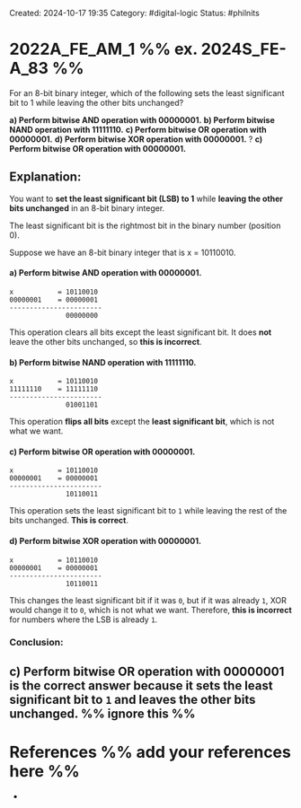 Created: 2024-10-17 19:35
Category: #digital-logic 
Status: #philnits



# 2022A_FE_AM_1 %% ex. 2024S_FE-A_83 %%

For an 8-bit binary integer, which of the following sets the least significant bit to 1 while leaving the other bits unchanged?

**a) Perform bitwise AND operation with 00000001.** 
**b) Perform bitwise NAND operation with 11111110.** 
**c) Perform bitwise OR operation with 00000001.** 
**d) Perform bitwise XOR operation with 00000001.**
? 
**c) Perform bitwise OR operation with 00000001.**
## Explanation:

You want to **set the least significant bit (LSB) to 1** while **leaving the other bits unchanged** in an 8-bit binary integer.

The least significant bit is the rightmost bit in the binary number (position 0).

Suppose we have an 8-bit binary integer that is x = 10110010.

#### a) Perform bitwise AND operation with 00000001.
	x           = 10110010
	00000001    = 00000001
	-----------------------
	              00000000
This operation clears all bits except the least significant bit. It does **not** leave the other bits unchanged, so **this is incorrect**.
 
#### b) Perform bitwise NAND operation with 11111110.
	x           = 10110010
	11111110    = 11111110
	-----------------------
	              01001101
This operation **flips all bits** except the **least significant bit**, which is not what we want.

#### c) Perform bitwise OR operation with 00000001.
	x           = 10110010
	00000001    = 00000001
	-----------------------
	              10110011
This operation sets the least significant bit to `1` while leaving the rest of the bits unchanged. **This is correct**.
#### d) Perform bitwise XOR operation with 00000001.
	x           = 10110010
	00000001    = 00000001
	-----------------------
	              10110011
This changes the least significant bit if it was `0`, but if it was already `1`, XOR would change it to `0`, which is not what we want. Therefore, **this is incorrect** for numbers where the LSB is already `1`.
### Conclusion: 
**c) Perform bitwise OR operation with 00000001** is the correct answer because it sets the least significant bit to `1` and leaves the other bits unchanged.
%% ignore this %%
---









# References %% add your references here %%
- 